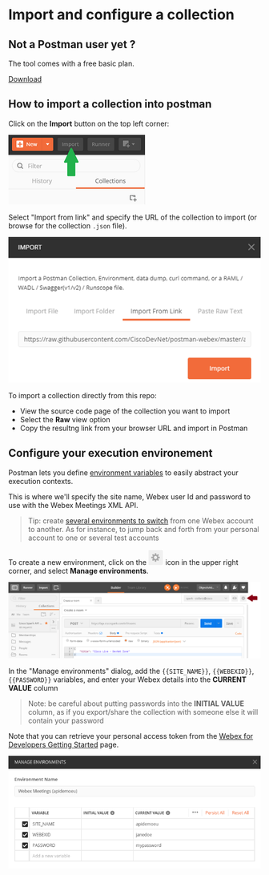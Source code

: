 # Import and configure a collection

## Not a Postman user yet ?

The tool comes with a free basic plan.

[Download](https://www.getpostman.com/)

## How to import a collection into postman

Click on the **Import** button on the top left corner:

![import button](img/collection-import.png)

Select "Import from link" and specify the URL of the collection to import (or browse for the collection `.json` file).

![import a collection](img/collection-import-from-link.png)

To import a collection directly from this repo:

- View the source code page of the collection you want to import
- Select the **Raw** view option
- Copy the resultng link from your browser URL and import in Postman

## Configure your execution environement

Postman lets you define [environment variables](https://www.getpostman.com/docs/environments) to easily abstract your execution contexts.

This is where we'll specify the site name, Webex user Id and password to use with the Webex Meetings XML API.

> Tip: 
> create [several environments to switch](https://www.getpostman.com/docs/test_multi_environments) from one Webex account to another.
> As for instance, to jump back and forth from your personal account to one or several test accounts

To create a new environment, click on the ![create env](img/environment-create-icon.png) icon in the upper right corner, and select **Manage environments**.

![new environment](img/environment-create.png)

In the "Manage environments" dialog, add the `{{SITE_NAME}}`, `{{WEBEXID}}`, `{{PASSWORD}}` variables, and enter your Webex details into the **CURRENT VALUE** column

>Note: be careful about putting passwords into the **INITIAL VALUE** column, as if you export/share the collection with someone else it will contain your password

Note that you can retrieve your personal access token from the [Webex for Developers Getting Started](https://developer.webex.com/getting-started.html#authentication) page.

![configure environment](img/environment-configure.png)








